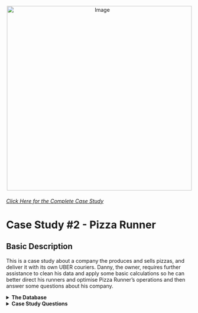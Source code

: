 <p align = "center">
<img src="https://8weeksqlchallenge.com/images/case-study-designs/2.png" 
        alt="Image" 
        width="500" 
        height="500"/>
</p>

###### [Click Here for the Complete Case Study](https://8weeksqlchallenge.com/case-study-2/)
# Case Study #2 - Pizza Runner
## Basic Description
This is a case study about a company the produces and sells pizzas, and deliver it with its own UBER couriers.
Danny, the owner, requires further assistance to clean his data and apply some basic calculations so he can better direct his runners and optimise Pizza Runner’s operations and then answer some questions about his company.

<details>
  <summary><b>The Database</b></summary>
  
<p align = "center">
<img src="https://user-images.githubusercontent.com/80172576/194741373-e1a7a01a-2c27-4efe-8db3-4811c372eecc.png" 
        alt="Image" 
        width="833" 
        height="463"/>
</p>


* **Table 1: runners**
  * The runners table shows the ***registration_date*** for each new runner.

![image](https://user-images.githubusercontent.com/80172576/194741804-8cc2ce8d-488c-4b1b-a9df-30468f06fc95.png)

* **Table 2: customer_orders**
  * Customer pizza orders are captured in the ***customer_orders*** table with 1 row for each individual pizza that is part of the order.
  * The ***pizza_id*** relates to the type of pizza which was ordered.
  * The ***exclusions*** are the ***ingredient_id*** values which should be removed from the pizza.
  * The ***extras*** are the ***ingredient_id*** values which need to be added to the pizza.

![image](https://user-images.githubusercontent.com/80172576/194741783-2bbc3871-fbda-4805-8981-447399114efa.png)

* **Table 3: runners_orders**
  * After each orders are received through the system - they are assigned to a runner - however not all orders are fully completed and can be ***cancelled*** by the restaurant or the customer.
  * The ***pickup_time*** is the timestamp at which the runner arrives at the Pizza Runner headquarters to pick up the freshly cooked pizzas. 
  * The ***distance*** and ***duration*** fields are related to how far and long the runner had to travel to deliver the order to the respective customer.

![image](https://user-images.githubusercontent.com/80172576/194741767-22f2bd4b-367d-4be3-9230-d31a6ffcf09a.png)
        
* **Table 4: pizza_names**
  * There are only 2 pizzas available: the Meat Lovers or Vegetarian.
        
![image](https://user-images.githubusercontent.com/80172576/194741736-67b4f0c2-deef-4665-a4a0-1772293f4d5f.png)
        
* **Table 5: pizza_recipes**
  * Each ***pizza_id*** has a standard set of ***toppings*** which are used as part of the pizza recipe.
        
![image](https://user-images.githubusercontent.com/80172576/194741721-c3db9b30-c9ba-4998-afa8-df05f65c1e3f.png)
        
* **Table 6: pizza_toppings**
  * This table contains all of the ***topping_name*** values with their corresponding ***topping_id*** value.
       
![image](https://user-images.githubusercontent.com/80172576/194741706-b8518da2-bed9-4af6-bb29-7b003b5c0bea.png)


</details>

<details>
  <summary><b>Case Study Questions</b></summary>

This case study has many questions, therefore they are broken up by area of focus including:

* Pizza Metrics
* Runner and Customer Experience
* Ingredient Optimisation
* Pricing and Ratings
* Bonus DML Challenges (DML = Data Manipulation Language)

        
**Before writing SQL queries, there is a need to investigate the data, and do something with those null values and data types in the ***customer_orders*** and ***runner_orders*** tables.**

        
### A. Pizza Metrics
* How many pizzas were ordered?
* How many unique customer orders were made?
* How many successful orders were delivered by each runner?
* How many of each type of pizza was delivered?
* How many Vegetarian and Meatlovers were ordered by each customer?
* What was the maximum number of pizzas delivered in a single order?
* For each customer, how many delivered pizzas had at least 1 change and how many had no changes?
* How many pizzas were delivered that had both exclusions and extras?
* What was the total volume of pizzas ordered for each hour of the day?
* What was the volume of orders for each day of the week?
        
### B. Runner and Customer Experience
* How many runners signed up for each 1 week period? (i.e. week starts 2021-01-01)
* What was the average time in minutes it took for each runner to arrive at the Pizza Runner HQ to pickup the order?
* Is there any relationship between the number of pizzas and how long the order takes to prepare?
* What was the average distance travelled for each customer?
* What was the difference between the longest and shortest delivery times for all orders?
* What was the average speed for each runner for each delivery and do you notice any trend for these values?
* What is the successful delivery percentage for each runner?
        
### C. Ingredient Optimisation
* What are the standard ingredients for each pizza?
* What was the most commonly added extra?
* What was the most common exclusion?
* Generate an order item for each record in the customers_orders table in the format of one of the following:
    * Meat Lovers
    * Meat Lovers - Exclude Beef
    * Meat Lovers - Extra Bacon
    * Meat Lovers - Exclude Cheese, Bacon - Extra Mushroom, Peppers
* Generate an alphabetically ordered comma separated ingredient list for each pizza order from the customer_orders table and add a 2x in front of any relevant ingredients
    * For example: "Meat Lovers: 2xBacon, Beef, ... , Salami"
* What is the total quantity of each ingredient used in all delivered pizzas sorted by most frequent first?
        
### D. Pricing and Ratings
* If a Meat Lovers pizza costs $12 and Vegetarian costs $10 and there were no charges for changes - how much money has Pizza Runner made so far if there are no delivery fees?
* What if there was an additional $1 charge for any pizza extras?
    * Add cheese is $1 extra
* The Pizza Runner team now wants to add an additional ratings system that allows customers to rate their runner, how would you design an additional table for this new dataset - generate a schema for this new table and insert your own data for ratings for each successful customer order between 1 to 5.
* Using your newly generated table - can you join all of the information together to form a table which has the following information for successful deliveries?
    * customer_id
    * order_id
    * runner_id
    * rating
    * order_time
    * pickup_time
    * Time between order and pickup
    * Delivery duration
    * Average speed
    * Total number of pizzas
* If a Meat Lovers pizza was $12 and Vegetarian $10 fixed prices with no cost for extras and each runner is paid $0.30 per kilometre traveled - how much money does Pizza Runner have left over after these deliveries?
        
### E. Bonus Questions
* If Danny wants to expand his range of pizzas - how would this impact the existing data design? Write an INSERT statement to demonstrate what would happen if a new Supreme pizza with all the toppings was added to the Pizza Runner menu?

</details>
